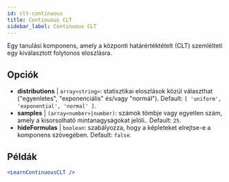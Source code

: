```yaml
---
id: clt-continuous
title: Continuous CLT
sidebar_label: Continuous CLT
---
```


Egy tanulási komponens, amely a központi határértéktételt (CLT) szemlélteti egy kiválasztott folytonos eloszlásra.

## Opciók

* __distributions__ | `array<string>`: statisztikai eloszlások közül választhat ("egyenletes", "exponenciális" és/vagy "normál"). Default: `[
  'uniform',
  'exponential',
  'normal'
]`.
* __samples__ | `(array<number>|number)`: számok tömbje vagy egyetlen szám, amely a kisorsolható mintanagyságokat jelöli.. Default: `25`.
* __hideFormulas__ | `boolean`: szabályozza, hogy a képleteket elrejtse-e a komponens szövegében. Default: `false`.


## Példák

```jsx live
<LearnContinuousCLT />
```

